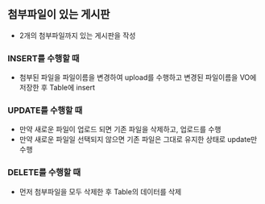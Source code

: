## 첨부파일이 있는 게시판
* 2개의 첨부파일까지 있는 게시판을 작성

### INSERT를 수행할 때
* 첨부된 파일을 파일이름을 변경하여 upload를 수행하고 변경된 파일이름을 VO에 저장한 후 Table에 insert

### UPDATE를 수행할 때
* 만약 새로운 파일이 업로드 되면 기존 파일을 삭제하고, 업로드를 수행
* 만약 새로운 파일일 선택되지 않으면 기존 파일은 그대로 유지한 상태로 update만 수행

### DELETE를 수행할 때
* 먼저 첨부파일을 모두 삭제한 후 Table의 데이터를 삭제